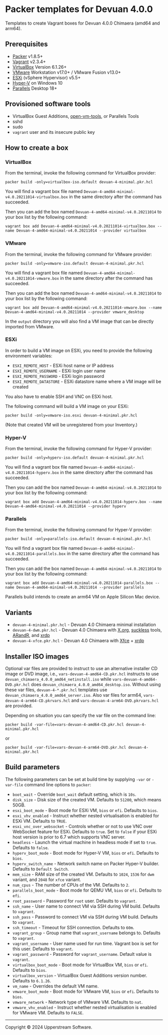 # Packer templates for Devuan 4.0.0

Templates to create Vagrant boxes for Devuan 4.0.0 Chimaera (amd64 and arm64).

## Prerequisites

* [Packer][] v1.8.5+
* [Vagrant][] v2.3.4+
* [VirtualBox][] Version 6.1.26+
* [VMware][] Workstation v17.0+ / VMware Fusion v13.0+
* [ESXi][] (vSphere Hypervisor) v5.5+
* [Hyper-V][] on Windows 10
* [Parallels][] Desktop 18+

[ESXi]: http://www.vmware.com/products/vsphere-hypervisor
    "Free VMware vSphere Hypervisor, Free Virtualization (ESXi)"
[Hyper-V]: https://docs.microsoft.com/en-us/virtualization/hyper-v-on-windows/about/
    "Introduction to Hyper-V on Windows 10 | Microsoft Docs"
[Packer]: https://www.packer.io/ "Packer by HashiCorp"
[Parallels]: https://www.parallels.com/products/desktop/ "Run Windows on Mac - Parallels Desktop 18 Virtual Machine for Mac"
[Vagrant]: https://www.vagrantup.com/ "Vagrant"
[VirtualBox]: https://www.virtualbox.org/ "Oracle VM VirtualBox"
[VMware]: http://www.vmware.com/
    "VMware Virtualization for Desktop &amp; Server, Application, Public &amp; Hybrid Clouds"

## Provisioned software tools

* VirtualBox Guest Additions, [open-vm-tools][], or Parallels Tools
* sshd
* sudo
* `vagrant` user and its insecure public key

[open-vm-tools]: https://github.com/vmware/open-vm-tools
    "Official repository of VMware open-vm-tools project"

## How to create a box

### VirtualBox

From the terminal, invoke the following command for VirtualBox provider:

    packer build -only=virtualbox-iso.default devuan-4-minimal.pkr.hcl

You will find a vagrant box file named `Devuan-4-amd64-minimal-v4.0.20211014-virtualbox.box`
in the same directory after the command has succeeded.

Then you can add the box named `Devuan-4-amd64-minimal-v4.0.20211014`
to your box list by the following command:

    vagrant box add Devuan-4-amd64-minimal-v4.0.20211014-virtualbox.box --name Devuan-4-amd64-minimal-v4.0.20211014 --provider virtualbox

### VMware

From the terminal, invoke the following command for VMware provider:

    packer build -only=vmware-iso.default devuan-4-minimal.pkr.hcl

You will find a vagrant box file named `Devuan-4-amd64-minimal-v4.0.20211014-vmware.box`
in the same directory after the command has succeeded.

Then you can add the box named `Devuan-4-amd64-minimal-v4.0.20211014`
to your box list by the following command:

    vagrant box add Devuan-4-amd64-minimal-v4.0.20211014-vmware.box --name Devuan-4-amd64-minimal-v4.0.20211014 --provider vmware_desktop

In the `output` directory you will also find a VM image that can be
directly imported from VMware.

### ESXi

In order to build a VM image on ESXi, you need to provide the following
environment variables:

* `ESXI_REMOTE_HOST` - ESXi host name or IP address
* `ESXI_REMOTE_USERNAME` - ESXi login user name
* `ESXI_REMOTE_PASSWORD` - ESXi login password
* `ESXI_REMOTE_DATASTORE` - ESXi datastore name where a VM image will
  be created

You also have to enable SSH and VNC on ESXi host.

The following command will build a VM image on your ESXi:

    packer build -only=vmware-iso.esxi devuan-4-minimal.pkr.hcl

(Note that created VM will be unregistered from your Inventory.)

### Hyper-V

From the terminal, invoke the following command for Hyper-V provider:

    packer build -only=hyperv-iso.default devuan-4-minimal.pkr.hcl

You will find a vagrant box file named
`Devuan-4-amd64-minimal-v4.0.20211014-hyperv.box` in the same
directory after the command has succeeded.

Then you can add the box named `Devuan-4-amd64-minimal-v4.0.20211014`
to your box list by the following command:

    vagrant box add Devuan-4-amd64-minimal-v4.0.20211014-hyperv.box --name Devuan-4-amd64-minimal-v4.0.20211014 --provider hyperv

### Parallels

From the terminal, invoke the following command for Hyper-V provider:

    packer build -only=parallels-iso.default devuan-4-minimal.pkr.hcl

You will find a vagrant box file named
`Devuan-4-amd64-minimal-v4.0.20211014-parallels.box` in the same
directory after the command has succeeded.

Then you can add the box named `Devuan-4-amd64-minimal-v4.0.20211014`
to your box list by the following command:

    vagrant box add Devuan-4-amd64-minimal-v4.0.20211014-parallels.box --name Devuan-4-amd64-minimal-v4.0.20211014 --provider parallels

Parallels build intends to create an arm64 VM on Apple Silicon Mac
device.

## Variants

* `devuan-4-minimal.pkr.hcl` - Devuan 4.0 Chimaera minimal
  installation
* `devuan-4-dwm.pkr.hcl` - Devuan 4.0 Chimaera with [X.org][], [suckless][]
  tools, [ARandR][], and [xrdp][]
* `devuan-4-xfce.pkr.hcl` - Devuan 4.0 Chimaera with [Xfce][] +
  [xrdp][]

[ARandR]: https://christian.amsuess.com/tools/arandr/
    "ARandR: Another XRandR GUI"
[suckless]: http://suckless.org/ "suckless.org software that sucks less"
[X.org]: https://www.x.org/wiki/ "X.Org"
[Xfce]: http://www.xfce.org/ "Xfce Desktop Environment"
[xrdp]: http://www.xrdp.org/ "xrdp"

## Installer ISO images

Optional var files are provided to instruct to use an alternative
installer CD image or DVD image, i.e., `vars-devuan-4-amd64-CD.pkr.hcl`
instructs to use `devuan_chimaera_4.0.0_amd64_netinstall.iso` while
`vars-devuan-4-amd64-DVD.pkr.hcl` does `devuan_chimaera_4.0.0_amd64_desktop.iso`.
Without using these var files, `devuan-4-*.pkr.hcl` templates use
`devuan_chimaera_4.0.0_amd64_server.iso`.  Also var files for arm64,
`vars-devuan-4-arm64-CD.pkrvars.hcl` and `vars-devuan-4-arm64-DVD.pkrvars.hcl`
are provided.

Depending on situation you can specify the var file on the command line:

    packer build -var-file=vars-devuan-4-amd64-CD.pkr.hcl devuan-4-minimal.pkr.hcl

or

    packer build -var-file=vars-devuan-4-arm64-DVD.pkr.hcl devuan-4-minimal.pkr.hcl

## Build parameters

The following parameters can be set at build time by supplying `-var`
or `-var-file` command line options to `packer`:

* `boot_wait` - Override `boot_wait` default setting, which is `10s`.
* `disk_size` - Disk size of the created VM.  Defaults to `51200`,
  which means 50GB.
* `esxi_boot_mode` - Boot mode for ESXi VM, `bios` or `efi`.  Defaults
  to `bios`.
* `esxi_vhv_enabled` - Instruct whether nested virtualisation is
  enabled for ESXi VM.  Defaults to `TRUE`.
* `esxi_vnc_over_websocket` - Controls whether or not to use VNC over
  WebSocket feature for ESXi.  Defaults to `true`.  Set to `false` if
  your ESXi host version is prior to 6.7 which supports VNC server.
* `headless` - Launch the virtual machine in headless mode if set to
  `true`.  Defaults to `false`.
* `hyperv_boot_mode` - Boot mode for Hyper-V VM, `bios` or `efi`.
  Defaults to `bios`.
* `hyperv_switch_name` - Network switch name on Packer Hyper-V builder.
  Defaults to `Default Switch`.
* `mem_size` - RAM size of the created VM.  Defaults to `1024`, `1536`
  for `dwm` variant, and `2048` for `xfce` variant.
* `num_cpus` - The number of CPUs of the VM.  Defaults to `2`.
* `parallels_boot_mode` - Boot mode for QEMU VM, `bios` or `efi`.
  Defaults to `efi`.
* `root_password` - Password for `root` user.  Defaults to
  `vagrant`.
* `ssh_name` - User name to connect VM via SSH during VM build.  Defaults
  to `vagrant`.
* `ssh_pass` - Password to connect VM via SSH during VM build.  Defaults
  to `vagrant`.
* `ssh_timeout` - Timeout for SSH connection.  Defaults to `60m`.
* `vagrant_group` - Group name that `vagrant_username` belongs to.
  Defaults to `vagrant`.
* `vagrant_username` - User name used for run time.  Vagrant box is set
  for this user.  Defaults to `vagrant`.
* `vagrant_password` - Password for `vagrant_username`.  Default value
  is `vagrant`.
* `virtualbox_boot_mode` - Boot mode for VirtualBox VM, `bios` or
  `efi`.  Defaults to `bios`.
* `virtualbox_version` - VirtualBox Guest Additions version number.
  Defaults to `6.1.26`.
* `vm_name` - Overrides the default VM name.
* `vmware_boot_mode` - Boot mode for VMware VM, `bios` or `efi`.
  Defaults to `bios`.
* `vmware_network` - Network type of VMware VM.  Defaults to `nat`.
* `vmware_vhv_enabled` - Instruct whether nested virtualisation is
  enabled for VMware VM.  Defaults to `FALSE`.

- - -

Copyright &copy; 2024 Upperstream Software.
